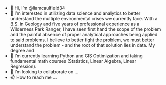 - 👋 Hi, I’m @liamcaulfield34
- 👀 I’m interested in utilizing data science and analytics to better understand the multiple environmental crises we currently face. With a B.S. in Geology and five years of professional experience as a Wilderness Park Ranger, I have seen first hand the scope of the problem and the painful absence of proper analytical approaches being applied to said problems. I believe to better fight the problem, we must better understand the problem - and the root of that solution lies in data. My degree and 
- 🌱 I’m currently learning Python and GIS Optimization and taking fundamental math courses (Statistics, Linear Algebra, Linear Regression). 
- 💞️ I’m looking to collaborate on ...
- 📫 How to reach me ...

<!---
liamcaulfield34/liamcaulfield34 is a ✨ special ✨ repository because its `README.md` (this file) appears on your GitHub profile.
You can click the Preview link to take a look at your changes.
--->
